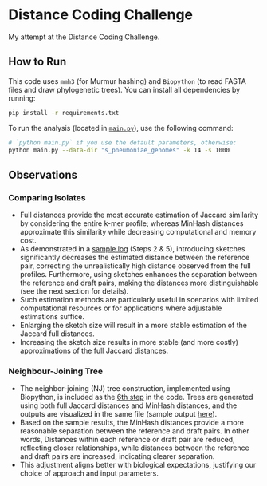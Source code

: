 # Distance Coding Challenge
My attempt at the Distance Coding Challenge.

## How to Run
This code uses `mmh3` (for Murmur hashing) and `Biopython` (to read FASTA files and draw phylogenetic trees). You can install all dependencies by running:

```bash
pip install -r requirements.txt
```

To run the analysis (located in [`main.py`](main.py)), use the following command:

```bash
# `python main.py` if you use the default parameters, otherwise:
python main.py --data-dir "s_pneumoniae_genomes" -k 14 -s 1000
```

## Observations
### Comparing Isolates
- Full distances provide the most accurate estimation of Jaccard similarity by considering the entire k-mer profile; whereas MinHash distances approximate this similarity while decreasing computational and memory cost.
- As demonstrated in a [sample log](./output/log-00-18-03.txt) (Steps 2 & 5), introducing sketches significantly decreases the estimated distance between the reference pair, correcting the unrealistically high distance observed from the full profiles. Furthermore, using sketches enhances the separation between the reference and draft pairs, making the distances more distinguishable (see the next section for details).
- Such estimation methods are particularly useful in scenarios with limited computational resources or for applications where adjustable estimations suffice.
- Enlarging the sketch size will result in a more stable estimation of the Jaccard full distances.
- Increasing the sketch size results in more stable (and more costly) approximations of the full Jaccard distances.
### Neighbour-Joining Tree
- The neighbor-joining (NJ) tree construction, implemented using Biopython, is included as the [6th step](main.py#L191-L195) in the code. Trees are generated using both full Jaccard distances and MinHash distances, and the outputs are visualized in the same file (sample output [here](./output/NJ_tree_k14_sketch1000.txt)).
- Based on the sample results, the MinHash distances provide a more reasonable separation between the reference and draft pairs. In other words, Distances within each reference or draft pair are reduced, reflecting closer relationships, while distances between the reference and draft pairs are increased, indicating clearer separation.
- This adjustment aligns better with biological expectations, justifying our choice of approach and input parameters.
